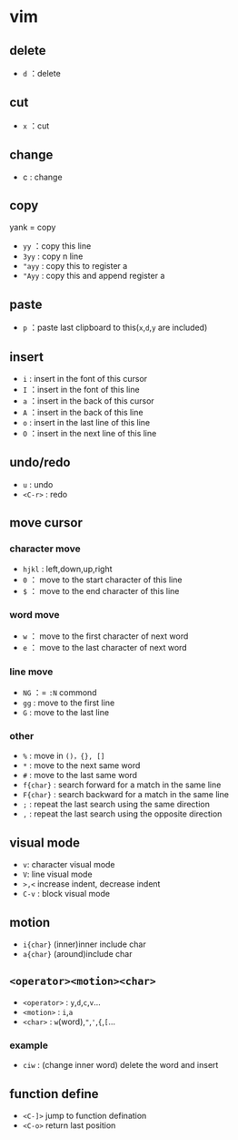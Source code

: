 # vim
## delete
- `d` ：delete
## cut
- `x` ：cut
## change
- c : change
## copy
 yank = copy
-  `yy` ：copy this line
-  `3yy` : copy n line
-  `"ayy` : copy this to register a
- `"Ayy` : copy this and append register a
## paste
- `p` ：paste last clipboard to this(`x`,`d`,`y` are included)
## insert
- `i` : insert in the font of this cursor
- `I` ：insert in the font of this line
- `a` ：insert in the back of this cursor
- `A` ：insert in the back of this line
- `o` : insert in the last line of this line
- `O` ：insert in the next line of this line

## undo/redo
- `u` : undo
- `<C-r>` : redo
## move cursor
### character move
- `hjkl` : left,down,up,right
- `0` ： move to the start character of this line
- `$` ： move to the end character of this line
### word move
- `w` ： move to the first character of next word
- `e` ： move to the last character of next word
### line move
- `NG` ：= `:N` commond
- `gg` : move to the first line
- `G` : move to the last line
### other
- `%` : move in `()，{}, []`
- `*` : move to the next same word
- `#` : move to the last same word
- `f{char}` : search forward for a match in the same line
- `F{char}` : search backward for a match in the same line
- `;` : repeat the last search using the same direction
- `,` : repeat the last search using the opposite direction

## visual mode
- `v`: character visual mode
- `V`: line visual mode
 - `>,<` increase indent, decrease indent
- `C-v` : block visual mode

## motion
- `i{char}` (inner)inner include char
- `a{char}` (around)include char

## `<operator><motion><char>`
- `<operator>` : `y`,`d`,`c`,`v`...
- `<motion>` : `i`,`a`
- `<char>` : `w`(word),`"`,`'`,`{`,`[`...
### example
- `ciw` : (change inner word) delete the word and insert

## function define
- `<C-]>` jump to function defination
- `<C-o>` return last position

